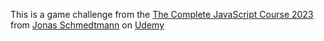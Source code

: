 This is a game challenge from the [The Complete JavaScript Course 2023](https://www.udemy.com/course/the-complete-javascript-course/) from [Jonas Schmedtmann](https://www.udemy.com/user/jonasschmedtmann/) on [Udemy](https://www.udemy.com) 
